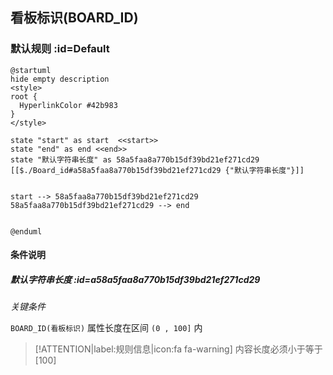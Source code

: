 ## 看板标识(BOARD_ID) <!-- {docsify-ignore-all} -->

   

### 默认规则 :id=Default

```plantuml
@startuml
hide empty description
<style>
root {
  HyperlinkColor #42b983
}
</style>

state "start" as start  <<start>>
state "end" as end <<end>>
state "默认字符串长度" as 58a5faa8a770b15df39bd21ef271cd29 [[$./Board_id#a58a5faa8a770b15df39bd21ef271cd29 {"默认字符串长度"}]]


start --> 58a5faa8a770b15df39bd21ef271cd29 
58a5faa8a770b15df39bd21ef271cd29 --> end 


@enduml
```

#### 条件说明

##### 默认字符串长度 :id=a58a5faa8a770b15df39bd21ef271cd29


*关键条件*


`BOARD_ID(看板标识)` 属性长度在区间 `(0 , 100]` 内

> [!ATTENTION|label:规则信息|icon:fa fa-warning]
> 内容长度必须小于等于[100]







